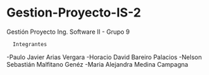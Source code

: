 # Gestion-Proyecto-IS-2
Gestión Proyecto Ing. Software II - Grupo 9
         
      Integrantes
-Paulo Javier Arias Vergara
-Horacio David Bareiro Palacios
-Nelson Sebastián Malfitano Genéz
-Maria Alejandra Medina Campagna

